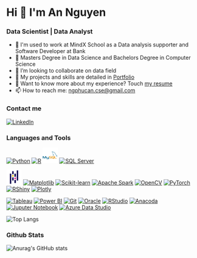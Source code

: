 # Hi 👋 I'm An Nguyen

### Data Scientist | Data Analyst

- 🔭 I'm used to work at MindX School as a Data analysis supporter and Software Developer at Bank 
- 🌱 Masters Degree in Data Science and Bachelors Degree in Computer Science
- 👯 I’m looking to collaborate on data field
- 🤔 My projects and skills are detailed in [Portfolio](https://portfolio-annguyen96.vercel.app/)
- 💬 Want to know more about my experience? Touch [my resume](https://drive.google.com/file/d/1KP7ZBKKyL9FSkDNyw-Bbp3lgW-WMAwLk/view)
- 📫 How to reach me: ngphucan.cse@gmail.com

### Contact me
[<img alt="LinkedIn" width="40px" src="https://cdn1.iconfinder.com/data/icons/logotypes/32/circle-linkedin-512.png" />](https://www.linkedin.com/in/ngphucan/)

### Languages and Tools
[<img alt="Python" width="40px" src="https://upload.wikimedia.org/wikipedia/commons/1/1f/Python_logo_01.svg" />](https://www.python.org/)
[<img alt="R" width="40px" src="https://upload.wikimedia.org/wikipedia/commons/thumb/1/1b/R_logo.svg/2560px-R_logo.svg.png" />](https://www.r-project.org/)
[<img alt="MySQL" width="40px" src="https://raw.githubusercontent.com/devicons/devicon/master/icons/mysql/mysql-original-wordmark.svg" />](https://www.mysql.com/)
[<img alt="SQL Server" width="40px" src="https://camo.githubusercontent.com/42dfd0950d93092d82d677877fe87d5bab1e2acccc1110bf0f9dd755988ccb7e/68747470733a2f2f7777772e7376677265706f2e636f6d2f73686f772f3330333232392f6d6963726f736f66742d73716c2d7365727665722d6c6f676f2e737667" />](https://www.microsoft.com/en-us/sql-server/sql-server-downloads)

[<img alt="Pandas" width="40px" src="https://raw.githubusercontent.com/devicons/devicon/2ae2a900d2f041da66e950e4d48052658d850630/icons/pandas/pandas-original.svg" />](https://pandas.pydata.org/)
[<img alt="Matplotlib" width="40px" src="https://upload.wikimedia.org/wikipedia/commons/thumb/0/01/Created_with_Matplotlib-logo.svg/2048px-Created_with_Matplotlib-logo.svg.png" />](https://matplotlib.org/)
[<img alt="Scikit-learn" width="40px" src="https://camo.githubusercontent.com/69ce21304adac467a8251181f98932e1785abd9d718cdd8edc78d1abbf2dcb49/68747470733a2f2f75706c6f61642e77696b696d656469612e6f72672f77696b6970656469612f636f6d6d6f6e732f302f30352f5363696b69745f6c6561726e5f6c6f676f5f736d616c6c2e737667" />](https://scikit-learn.org/stable/)
[<img alt="Apache Spark" width="40px" src="https://upload.wikimedia.org/wikipedia/commons/thumb/f/f3/Apache_Spark_logo.svg/1200px-Apache_Spark_logo.svg.png" />](https://spark.apache.org/)
[<img alt="OpenCV" width="40px" src="https://camo.githubusercontent.com/ce9fb3389462f2c9444f863e410f0d17d04b216beba8749a015011887eadfbaf/68747470733a2f2f7777772e766563746f726c6f676f2e7a6f6e652f6c6f676f732f6f70656e63762f6f70656e63762d69636f6e2e737667" />](https://opencv.org/)
[<img alt="PyTorch" width="40px" src="https://camo.githubusercontent.com/c895dcc921b7591d8133f091d69bce4de301c6834af8a201d6a25237c80524cf/68747470733a2f2f7777772e766563746f726c6f676f2e7a6f6e652f6c6f676f732f7079746f7263682f7079746f7263682d69636f6e2e737667" />](https://pytorch.org/)
[<img alt="RShiny" width="40px" src="https://biii.eu/sites/default/files/2018-01/68747470733a2f2f7777772e7273747564696f2e636f6d2f77702d636f6e74656e742f75706c6f6164732f323031342f30342f7368696e792e706e67.png" />](https://shiny.posit.co/)
[<img alt="Plotly" width="40px" src="https://www.vectorlogo.zone/logos/plot_ly/plot_ly-official.svg" />](https://plotly.com/)

[<img alt="Tableau" width="40px" src="https://d3cfmt5dlbf1me.cloudfront.net/app_ecosystem/apps/logos/000/000/235/original/TableauSparkle_RGB_ipvuua.png?1657527540" />](https://www.tableau.com/)
[<img alt="Power BI" width="40px" src="https://upload.wikimedia.org/wikipedia/commons/thumb/c/cf/New_Power_BI_Logo.svg/630px-New_Power_BI_Logo.svg.png" />](https://powerbi.microsoft.com/en-us/)
[<img alt="Git" width="40px" src="https://git-scm.com/images/logos/downloads/Git-Icon-1788C.png" />](https://git-scm.com/)
[<img alt="Oracle" width="40px" src="https://logos-world.net/wp-content/uploads/2020/09/Oracle-Logo.png" />](https://www.oracle.com/)
[<img alt="RStudio" width="40px" src="https://www.pngitem.com/pimgs/m/234-2349830_r-studio-icon-png-transparent-png.png" />](https://posit.co/download/rstudio-desktop/)
[<img alt="Anacoda" width="40px" src="https://prod-backend-company-uploads-transcend-io.s3.amazonaws.com/8d6dc27b-6eef-4afc-8e75-1e1ac922e35f/e8d51866-cab8-4ea9-9ab7-b72dea449a4f" />](https://www.anaconda.com/)
[<img alt="Juputer Notebook" width="40px" src="https://upload.wikimedia.org/wikipedia/commons/thumb/3/38/Jupyter_logo.svg/1200px-Jupyter_logo.svg.png" />](https://jupyter.org/)
[<img alt="Azure Data Studio" width="40px" src="https://pbs.twimg.com/profile_images/1326963467119575041/OTgxd3mt_400x400.jpg" />](https://learn.microsoft.com/en-us/sql/azure-data-studio/download-azure-data-studio?view=sql-server-ver16&tabs=redhat-install%2Credhat-uninstall)

![Top Langs](https://github-readme-stats.vercel.app/api/top-langs/?username=AnNguyen96&layout=compact)

### Github Stats
![Anurag's GitHub stats](https://github-readme-stats.vercel.app/api?username=AnNguyen96&show_icons=true&theme=tokyonight)
